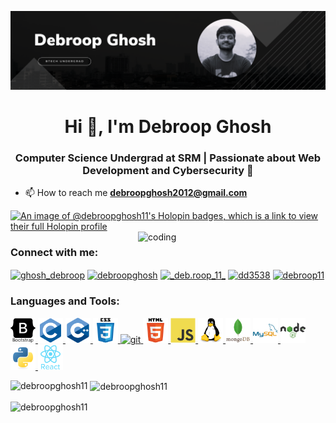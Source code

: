 ![logo](https://github.com/debroopghosh11/debroopghosh11/blob/c62fe56e2ad26ef42d9b8e920989d88c070255d9/debroop%20banner.png)

<h1 align="center">Hi 👋, I'm Debroop Ghosh</h1>
<h3 align="center">Computer Science Undergrad at SRM | Passionate about Web Development and Cybersecurity 🚀</h3>

- 📫 How to reach me **debroopghosh2012@gmail.com**

[![An image of @debroopghosh11's Holopin badges, which is a link to view their full Holopin profile](https://holopin.me/debroopghosh11)](https://holopin.io/@debroopghosh11)
<img align="right" alt="coding" width="300" src="https://i.pinimg.com/originals/6c/90/28/6c90288d7e10d46d18895f17f420a92c.gif">


<h3 align="left">Connect with me:</h3>
<p align="left">
<a href="https://twitter.com/ghosh_debroop" target="blank"><img align="center" src="https://raw.githubusercontent.com/rahuldkjain/github-profile-readme-generator/master/src/images/icons/Social/twitter.svg" alt="ghosh_debroop" height="30" width="40" /></a>
<a href="https://linkedin.com/in/debroopghosh" target="blank"><img align="center" src="https://raw.githubusercontent.com/rahuldkjain/github-profile-readme-generator/master/src/images/icons/Social/linked-in-alt.svg" alt="debroopghosh" height="30" width="40" /></a>
<a href="https://instagram.com/_deb.roop_11_" target="blank"><img align="center" src="https://raw.githubusercontent.com/rahuldkjain/github-profile-readme-generator/master/src/images/icons/Social/instagram.svg" alt="_deb.roop_11_" height="30" width="40" /></a>
<a href="https://www.hackerrank.com/dd3538" target="blank"><img align="center" src="https://raw.githubusercontent.com/rahuldkjain/github-profile-readme-generator/master/src/images/icons/Social/hackerrank.svg" alt="dd3538" height="30" width="40" /></a>
<a href="https://www.leetcode.com/debroop11" target="blank"><img align="center" src="https://raw.githubusercontent.com/rahuldkjain/github-profile-readme-generator/master/src/images/icons/Social/leet-code.svg" alt="debroop11" height="30" width="40" /></a>
</p>

<h3 align="left">Languages and Tools:</h3>
<p align="left"> <a href="https://getbootstrap.com" target="_blank" rel="noreferrer"> <img src="https://raw.githubusercontent.com/devicons/devicon/master/icons/bootstrap/bootstrap-plain-wordmark.svg" alt="bootstrap" width="40" height="40"/> </a> <a href="https://www.cprogramming.com/" target="_blank" rel="noreferrer"> <img src="https://raw.githubusercontent.com/devicons/devicon/master/icons/c/c-original.svg" alt="c" width="40" height="40"/> </a> <a href="https://www.w3schools.com/cpp/" target="_blank" rel="noreferrer"> <img src="https://raw.githubusercontent.com/devicons/devicon/master/icons/cplusplus/cplusplus-original.svg" alt="cplusplus" width="40" height="40"/> </a> <a href="https://www.w3schools.com/css/" target="_blank" rel="noreferrer"> <img src="https://raw.githubusercontent.com/devicons/devicon/master/icons/css3/css3-original-wordmark.svg" alt="css3" width="40" height="40"/> </a> <a href="https://git-scm.com/" target="_blank" rel="noreferrer"> <img src="https://www.vectorlogo.zone/logos/git-scm/git-scm-icon.svg" alt="git" width="40" height="40"/> </a> <a href="https://www.w3.org/html/" target="_blank" rel="noreferrer"> <img src="https://raw.githubusercontent.com/devicons/devicon/master/icons/html5/html5-original-wordmark.svg" alt="html5" width="40" height="40"/> </a> <a href="https://developer.mozilla.org/en-US/docs/Web/JavaScript" target="_blank" rel="noreferrer"> <img src="https://raw.githubusercontent.com/devicons/devicon/master/icons/javascript/javascript-original.svg" alt="javascript" width="40" height="40"/> </a> <a href="https://www.linux.org/" target="_blank" rel="noreferrer"> <img src="https://raw.githubusercontent.com/devicons/devicon/master/icons/linux/linux-original.svg" alt="linux" width="40" height="40"/> </a> <a href="https://www.mongodb.com/" target="_blank" rel="noreferrer"> <img src="https://raw.githubusercontent.com/devicons/devicon/master/icons/mongodb/mongodb-original-wordmark.svg" alt="mongodb" width="40" height="40"/> </a> <a href="https://www.mysql.com/" target="_blank" rel="noreferrer"> <img src="https://raw.githubusercontent.com/devicons/devicon/master/icons/mysql/mysql-original-wordmark.svg" alt="mysql" width="40" height="40"/> </a> <a href="https://nodejs.org" target="_blank" rel="noreferrer"> <img src="https://raw.githubusercontent.com/devicons/devicon/master/icons/nodejs/nodejs-original-wordmark.svg" alt="nodejs" width="40" height="40"/> </a> <a href="https://www.python.org" target="_blank" rel="noreferrer"> <img src="https://raw.githubusercontent.com/devicons/devicon/master/icons/python/python-original.svg" alt="python" width="40" height="40"/> </a> <a href="https://reactjs.org/" target="_blank" rel="noreferrer"> <img src="https://raw.githubusercontent.com/devicons/devicon/master/icons/react/react-original-wordmark.svg" alt="react" width="40" height="40"/> </a> </p>

<p><img align="left" src="https://github-readme-stats.vercel.app/api/top-langs?username=debroopghosh11&show_icons=true&locale=en&layout=compact" alt="debroopghosh11" /></p>

<p>&nbsp;<img align="center" src="https://github-readme-stats.vercel.app/api?username=debroopghosh11&show_icons=true&locale=en" alt="debroopghosh11" /></p>

<p><img align="center" src="https://github-readme-streak-stats.herokuapp.com/?user=debroopghosh11&" alt="debroopghosh11" /></p>
